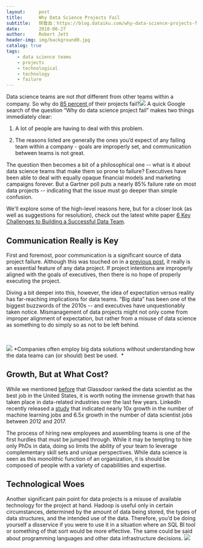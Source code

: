 ```yaml
---
layout:     post
title:      Why Data Science Projects Fail
subtitle:   转载自：https://blog.dataiku.com/why-data-science-projects-fail
date:       2018-06-27
author:     Robert Jett
header-img: img/background0.jpg
catalog: true
tags:
    - data science teams
    - projects
    - technological
    - technology
    - failure
---
```


Data science teams are not *that* different from other teams within a company. So why do [85 percent ](http://www.digitaljournal.com/tech-and-science/technology/big-data-strategies-disappoint-with-85-percent-failure-rate/article/508325)of their projects fail?![](https://blog.dataiku.com/hs-fs/hubfs/accident-banana-skin-be-careful-36763.jpg?t=1532099243994&width=5445&name=accident-banana-skin-be-careful-36763.jpg)
A quick Google search of the question “Why do data science project fail” makes two things immediately clear:

1. A lot of people are having to deal with this problem.

1. The reasons listed are generally the ones you’d expect of any failing team within a company - goals are improperly set, and communication between teams is not great.


The question then becomes a bit of a philosophical one -- what is it about data science teams that make them so prone to failure? Executives have been able to deal with equally opaque financial models and marketing campaigns forever. But a Gartner poll puts a nearly 85% failure rate on most data projects -- indicating that the issue must go deeper than simple confusion.

We'll explore some of the high-level reasons here, but for a closer look (as well as suggestions for resolution), check out the latest white paper [6 Key Challenges to Building a Successful Data Team](https://pages.dataiku.com/six-challenges-data-team)*.*

## Communication Really is Key

First and foremost, poor communication is a significant source of data project failure. Although this was touched on in a [previous post](https://blog.dataiku.com/marketing-for-data-scientists-or-how-to-make-sure-everyone-knows-what-you-do), it really is an essential feature of any data project. If project intentions are improperly aligned with the goals of executives, then there is no hope of properly executing the project.

Diving a bit deeper into this, however, the idea of expectation versus reality has far-reaching implications for data teams. “Big data” has been one of the biggest buzzwords of the 2010s -- and executives have unquestionably taken notice. Mismanagement of data projects might not only come from improper alignment of expectation, but rather from a misuse of data science as something to do simply so as not to be left behind.

 

![](https://blog.dataiku.com/hs-fs/hubfs/webpag.gif?t=1532099243994&width=293&name=webpag.gif)
*Companies often employ big data solutions without understanding how the data teams can (or should) best be used.  *

## Growth, But at What Cost?

While we mentioned [before](https://blog.dataiku.com/marketing-for-data-scientists-or-how-to-make-sure-everyone-knows-what-you-do) that Glassdoor ranked the data scientist as the best job in the United States, it is worth noting the immense growth that has taken place in data-related industries over the last few years. LinkedIn recently released a [study](https://blog.linkedin.com/2017/december/7/the-fastest-growing-jobs-in-the-u-s-based-on-linkedin-data) that indicated nearly 10x growth in the number of machine learning jobs and 6.5x growth in the number of data scientist jobs between 2012 and 2017.

The process of hiring new employees and assembling teams is one of the first hurdles that must be jumped through. While it may be tempting to hire only PhDs in data, doing so limits the ability of your team to leverage complementary skill sets and unique perspectives. While data science is seen as this monolithic function of an organization, it is should be composed of people with a variety of capabilities and expertise.

## Technological Woes

Another significant pain point for data projects is a misuse of available technology for the project at hand. Hadoop is useful only in certain circumstances, determined by the amount of data being stored, the types of data structures, and the intended use of the data. Therefore, you’d be doing yourself a disservice if you were to use it in a situation where an SQL BI tool or something of that sort would be more effective. The same could be said about programming languages and other data infrastructure decisions.
![](https://blog.dataiku.com/hs-fs/hubfs/pexels-photo-132700.jpeg?t=1532099243994&width=272&name=pexels-photo-132700.jpeg)

